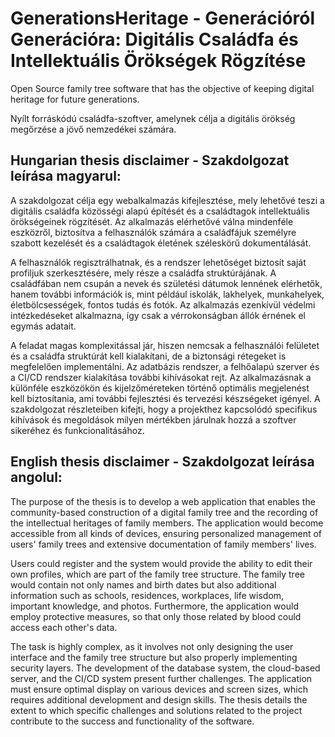 # GenerationsHeritage - Generációról Generációra: Digitális Családfa és Intellektuális Örökségek Rögzítése
Open Source family tree software that has the objective of keeping digital heritage for future generations.

Nyílt forráskódú családfa-szoftver, amelynek célja a digitális örökség megőrzése a jövő nemzedékei számára.

## Hungarian thesis disclaimer - Szakdolgozat leírása magyarul:
A szakdolgozat célja egy webalkalmazás kifejlesztése, mely lehetővé teszi a digitális családfa közösségi alapú építését és a családtagok intellektuális örökségeinek
rögzítését. Az alkalmazás elérhetővé válna mindenféle eszközről, biztosítva a felhasználók számára a családfájuk személyre szabott kezelését és a családtagok életének
széleskörű dokumentálását.

A felhasználók regisztrálhatnak, és a rendszer lehetőséget biztosít saját profiljuk szerkesztésére, mely része a családfa struktúrájának. A családfában nem csupán a
nevek és születési dátumok lennének elérhetők, hanem további információk is, mint például iskolák, lakhelyek, munkahelyek, életbölcsességek, fontos tudás és fotók.
Az alkalmazás ezenkívül védelmi intézkedéseket alkalmazna, így csak a vérrokonságban állók érnének el egymás adatait.

A feladat magas komplexitással jár, hiszen nemcsak a felhasználói felületet és a családfa struktúrát kell kialakítani, de a biztonsági rétegeket is megfelelően implementálni.
Az adatbázis rendszer, a felhőalapú szerver és a CI/CD rendszer kialakítása további kihívásokat rejt. Az alkalmazásnak a különféle eszközökön és kijelzőméreteken
történő optimális megjelenést kell biztosítania, ami további fejlesztési és tervezési készségeket igényel. A szakdolgozat részleteiben kifejti, hogy a projekthez kapcsolódó
specifikus kihívások és megoldások milyen mértékben járulnak hozzá a szoftver sikeréhez és funkcionalitásához.

## English thesis disclaimer - Szakdolgozat leírása angolul:
The purpose of the thesis is to develop a web application that enables the community-based construction of a digital family tree and the recording of the intellectual heritages of family members. The application would become accessible from all kinds of devices, ensuring personalized management of users' family trees and extensive documentation of family members' lives.

Users could register and the system would provide the ability to edit their own profiles, which are part of the family tree structure. The family tree would contain not only names and birth dates but also additional information such as schools, residences, workplaces, life wisdom, important knowledge, and photos. Furthermore, the application would employ protective measures, so that only those related by blood could access each other's data.

The task is highly complex, as it involves not only designing the user interface and the family tree structure but also properly implementing security layers. The development of the database system, the cloud-based server, and the CI/CD system present further challenges. The application must ensure optimal display on various devices and screen sizes, which requires additional development and design skills. The thesis details the extent to which specific challenges and solutions related to the project contribute to the success and functionality of the software.

